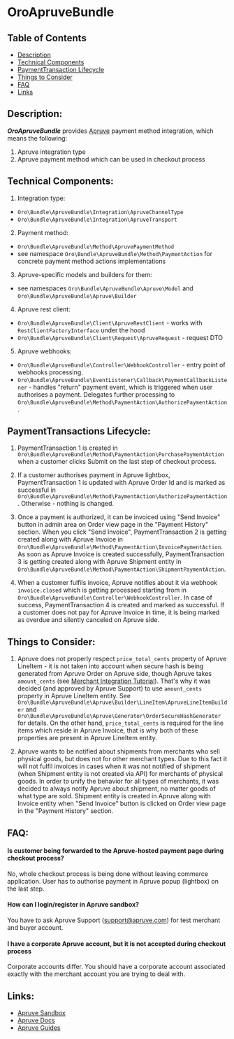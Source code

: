 OroApruveBundle
===============

Table of Contents
-----------------
 - [Description](#description)
 - [Technical Components](#technical-components)
 - [PaymentTransaction Lifecycle](#paymenttransaction-lifecycle)
 - [Things to Consider](#things-to-consider)
 - [FAQ](#faq)
 - [Links](#links)


Description:
------------

***OroApruveBundle*** provides [Apruve][0] payment method integration, which means the following:
1. Apruve integration type
2. Apruve payment method which can be used in checkout process


Technical Components:
---------------------
1. Integration type:
 - `Oro\Bundle\ApruveBundle\Integration\ApruveChannelType`
 - `Oro\Bundle\ApruveBundle\Integration\ApruveTransport`
2. Payment method:
 - `Oro\Bundle\ApruveBundle\Method\ApruvePaymentMethod`
 - see namespace `Oro\Bundle\ApruveBundle\Method\PaymentAction` for concrete payment method actions implementations
3. Apruve-specific models and builders for them:
 - see namespaces `Oro\Bundle\ApruveBundle\Apruve\Model` and `Oro\Bundle\ApruveBundle\Apruve\Builder`
4. Apruve rest client:
 - `Oro\Bundle\ApruveBundle\Client\ApruveRestClient` - works with `RestClientFactoryInterface` under the hood
 - `Oro\Bundle\ApruveBundle\Client\Request\ApruveRequest` - request DTO
5. Apruve webhooks:
 - `Oro\Bundle\ApruveBundle\Controller\WebhookController` - entry point of webhooks processing.
 - `Oro\Bundle\ApruveBundle\EventListener\Callback\PaymentCallbackListener` - handles "return" payment event, which is triggered when user authorises a payment. Delegates further processing to `Oro\Bundle\ApruveBundle\Method\PaymentAction\AuthorizePaymentAction`.


PaymentTransactions Lifecycle:
--------------------------------
1. PaymentTransaction 1 is created in `Oro\Bundle\ApruveBundle\Method\PaymentAction\PurchasePaymentAction` when a customer clicks Submit on the last step of checkout process.

2. If a customer authorises payment in Apruve lightbox, PaymentTransaction 1 is updated with Apruve Order Id and is marked as successful in `Oro\Bundle\ApruveBundle\Method\PaymentAction\AuthorizePaymentAction`. Otherwise - nothing is changed.

3. Once a payment is authorized, it can be invoiced using "Send Invoice" button in admin area on Order view page in the "Payment History" section. When you click "Send Invoice", PaymentTransaction 2 is getting created along with Apruve Invoice in `Oro\Bundle\ApruveBundle\Method\PaymentAction\InvoicePaymentAction`. As soon as Apruve Invoice is created successfully, PaymentTransaction 3 is getting created along with Apruve Shipment entity in `Oro\Bundle\ApruveBundle\Method\PaymentAction\ShipmentPaymentAction`.

4. When a customer fulfils invoice, Apruve notifies about it via webhook `invoice.closed` which is getting processed starting from in `Oro\Bundle\ApruveBundle\Controller\WebhookController`. In case of success, PaymentTransaction 4 is created and marked as successful. If a customer does not pay for Apruve Invoice in time, it is being marked as overdue and silently canceled on Apruve side.


Things to Consider:
-------------------
1. Apruve does not properly respect `price_total_cents` property of Apruve LineItem - it is not taken into account when secure hash is being generated from Apruve Order on Apruve side, though Apruve takes `amount_cents` (see [Merchant Integration Tutorial][1]). That's why it was decided (and approved by Apruve Support) to use `amount_cents` property in Apruve LineItem entity. See `Oro\Bundle\ApruveBundle\Apruve\Builder\LineItem\ApruveLineItemBuilder` and `Oro\Bundle\ApruveBundle\Apruve\Generator\OrderSecureHashGenerator` for details. On the other hand, `price_total_cents` is required for the line items which reside in Apruve Invoice, that is why both of these properties are present in Apruve LineItem entity.

2. Apruve wants to be notified about shipments from merchants who sell physical goods, but does not for other merchant types. Due to this fact it will not fulfil invoices in cases when it was not notified of shipment (when Shipment entity is not created via API) for merchants of physical goods. In order to unify the behavior for all types of merchants, it was decided to always notify Apruve about shipment, no matter goods of what type are sold. Shipment entity is created in Apruve along with Invoice entity when "Send Invoice" button is clicked on Order view page in the "Payment History" section.


FAQ:
----
#### Is customer being forwarded to the Apruve-hosted payment page during checkout process?

No, whole checkout process is being done without leaving commerce application. User has to authorise payment in Apruve popup (lightbox) on the last step.

#### How can I login/register in Apruve sandbox?

You have to ask Apruve Support (support@apruve.com) for test merchant and buyer account.

#### I have a corporate Apruve account, but it is not accepted during checkout process

Corporate accounts differ. You should have a corporate account associated exactly with the merchant account you are trying to deal with.


Links:
------
 - [Apruve Sandbox][1]
 - [Apruve Docs][2]
 - [Apruve Guides][3]


[0]: https://www.apruve.com
[1]: https://test.apruve.com
[2]: https://docs.apruve.com/reference
[3]: https://docs.apruve.com/guides
[4]: https://docs.apruve.com/guides/merchant-integration-tutorial#1b-creating-a-secure-hash
